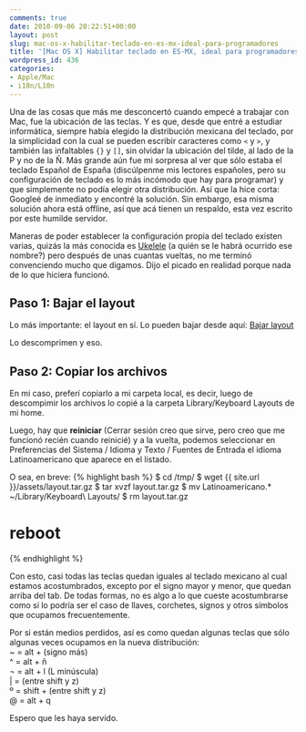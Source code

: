 ```yaml
---
comments: true
date: 2010-09-06 20:22:51+00:00
layout: post
slug: mac-os-x-habilitar-teclado-en-es-mx-ideal-para-programadores
title: '[Mac OS X] Habilitar teclado en ES-MX, ideal para programadores'
wordpress_id: 436
categories:
- Apple/Mac
- i18n/L10n
---
```


Una de las cosas que más me desconcertó cuando empecé a trabajar  con Mac, fue la ubicación de las teclas. Y es que, desde que entré a  estudiar informática, siempre había elegido la distribución mexicana del  teclado, por la simplicidad con la cual se pueden escribir caracteres  como `<` y `>`, y también las infaltables `{}` y `[]`, sin olvidar la ubicación del tilde, al lado de la P y no de la Ñ.
Más grande aún fue mi sorpresa al ver que sólo estaba el teclado Español de España (discúlpenme mis lectores españoles, pero su configuración de  teclado es lo más incómodo que hay para programar) y que simplemente no  podía elegir otra distribución.
Así que la hice corta: Googleé de inmediato y encontré la solución. Sin  embargo, esa misma solución ahora está offline, así que acá tienen un  respaldo, esta vez escrito por este humilde servidor.
<!-- more -->
Maneras de poder establecer la configuración propia del teclado existen varias, quizás la más conocida es [Ukelele](http://scripts.sil.org/cms/scripts/page.php?site_id=nrsi&id=ukelele) (a quién se le habrá ocurrido ese nombre?) pero después de unas cuantas  vueltas, no me terminó convenciendo mucho que digamos. Dijo el picado  en realidad porque nada de lo que hiciera funcionó.


## Paso 1: Bajar el layout


Lo más importante: el layout en sí. Lo pueden bajar desde aquí:
[Bajar layout](/assets/layout.tar.gz)

Lo descomprimen y eso.


## Paso 2: Copiar los archivos


En mi caso, preferí copiarlo a mi carpeta local, es decir, luego de  descompimir los archivos lo copié a la carpeta Library/Keyboard Layouts  de mi home.

Luego, hay que **reiniciar** (Cerrar sesión creo que  sirve, pero creo que me funcionó recién cuando reinicié) y a la vuelta,  podemos seleccionar en Preferencias del Sistema / Idioma y Texto /  Fuentes de Entrada el idioma Latinoamericano que aparece en el listado.

O sea, en breve:
{% highlight bash %}
$ cd /tmp/
$ wget {{ site.url }}/assets/layout.tar.gz
$ tar xvzf layout.tar.gz
$ mv Latinoamericano.* ~/Library/Keyboard\ Layouts/
$ rm layout.tar.gz
# reboot
{% endhighlight %}

Con esto, casi todas las teclas quedan iguales al teclado mexicano al  cual estamos acostumbrados, excepto por el signo mayor y menor, que  quedan arriba del tab. De todas formas, no es algo a lo que cueste  acostumbrarse como sí lo podría ser el caso de llaves, corchetes, signos  y otros símbolos que ocupamos frecuentemente.

Por si están medios perdidos, así es como quedan algunas teclas que sólo algunas veces ocupamos en la nueva distribución:  
~ = alt + (signo más)  
^ = alt + ñ  
¬ = alt + l (L minúscula)  
| = (entre shift y z)  
º = shift + (entre shift y z)  
@ = alt + q

Espero que les haya servido.
